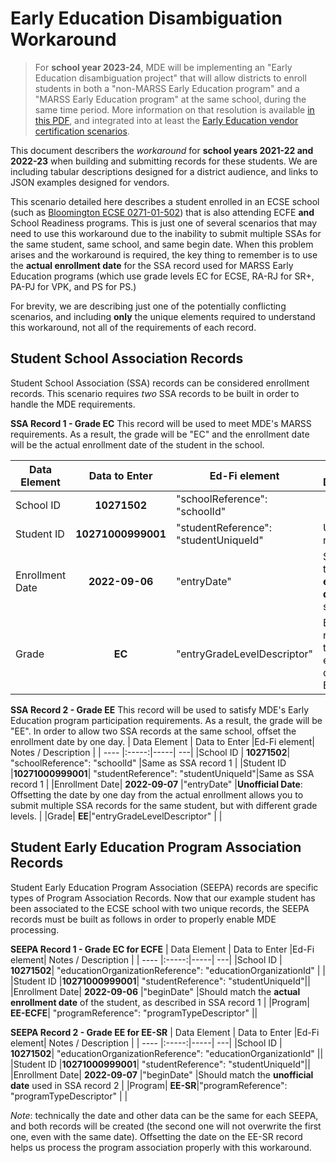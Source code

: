 # Early Education Disambiguation Workaround
>For **school year 2023-24**, MDE will be implementing an "Early Education disambiguation project" that will allow districts to enroll students in both a "non-MARSS Early Education program" and a "MARSS Early Education program" at the same school, during the same time period. More information on that resolution is available [in this PDF](./2023-24%20MDE%20Ed-Fi%20Documentation/early_ed_disamb_resolution_v2023-03-10.pdf), and integrated into at least the [Early Education vendor certification scenarios](sandbox_cert_d_earlyed.md).

This document describers the *workaround* for **school years 2021-22 and 2022-23** when building and submitting records for these students. We are including tabular descriptions designed for a district audience, and links to JSON examples designed for vendors.

This scenario detailed here describes a student enrolled in an ECSE school (such as [Bloomington ECSE 0271-01-502](https://public.education.mn.gov/MdeOrgView/organization/show/1800)) that is also attending ECFE **and** School Readiness programs. This is just one of several scenarios that may need to use this workaround due to the inability to submit multiple SSAs for the same student, same school, and same begin date. When this problem arises and the workaround is required, the key thing to remember is to use the **actual enrollment date** for the SSA record used for MARSS Early Education programs (which use grade levels EC for ECSE, RA-RJ for SR+, PA-PJ for VPK, and PS for PS.)

For brevity, we are describing just one of the potentially conflicting scenarios, and including **only** the unique elements required to understand this workaround, not all of the requirements of each record.

## Student School Association Records
Student School Association (SSA) records can be considered enrollment records. This scenario requires *two* SSA records to be built in order to handle the MDE requirements. 

**SSA Record 1 - Grade EC**
This record will be used to meet MDE's MARSS requirements. As a result, the grade will be "EC" and the enrollment date will be the actual enrollment date of the student in the school.

| Data Element | Data to Enter |Ed-Fi element| Notes / Description |
| ---- |:-----:|-----| ---|
|School ID | **10271502**|  "schoolReference": "schoolId" | |
|Student ID |**10271000999001**|   "studentReference": "studentUniqueId"|Use MARRS number |
|Enrollment Date| **2022-09-06** |"entryDate" |Should be the **actual enrollment date** of the student |
|Grade| **EC**|"entryGradeLevelDescriptor" |Be sure the record with the actual enrollment date is for EC|

**SSA Record 2 - Grade EE**
This record will be used to satisfy MDE's Early Education program participation requirements. As a result, the grade will be "EE". In order to allow two SSA records at the same school, offset the enrollment date by one day.
| Data Element | Data to Enter |Ed-Fi element| Notes / Description |
| ---- |:-----:|-----| ---|
|School ID | **10271502**|  "schoolReference": "schoolId" |Same as SSA record 1 |
|Student ID |**10271000999001**|   "studentReference": "studentUniqueId"|Same as SSA record 1 |
|Enrollment Date| **2022-09-07** |"entryDate" |**Unofficial Date**: Offsetting the date by one day from the actual enrollment allows you to submit multiple SSA records for the same student, but with different grade levels. |
|Grade| **EE**|"entryGradeLevelDescriptor" | |

## Student Early Education Program Association Records
Student Early Education Program Association (SEEPA) records are specific types of Program Association Records. Now that our example student has been associated to the ECSE school with two unique records, the SEEPA records must be built as follows in order to properly enable MDE processing.

**SEEPA Record 1 - Grade EC for ECFE**
| Data Element | Data to Enter |Ed-Fi element| Notes / Description |
| ---- |:-----:|-----| ---|
|School ID | **10271502**| "educationOrganizationReference": "educationOrganizationId" | |
|Student ID |**10271000999001**|   "studentReference": "studentUniqueId"||
|Enrollment Date| **2022-09-06** |"beginDate" |Should match the **actual enrollment date** of the student, as described in SSA record 1 |
|Program| **EE-ECFE**|  "programReference": "programTypeDescriptor" ||

**SEEPA Record 2 - Grade EE for EE-SR**
| Data Element | Data to Enter |Ed-Fi element| Notes / Description |
| ---- |:-----:|-----| ---|
|School ID | **10271502**|  "educationOrganizationReference": "educationOrganizationId" ||
|Student ID |**10271000999001**|   "studentReference": "studentUniqueId"||
|Enrollment Date| **2022-09-07** |"beginDate" |Should match the **unofficial date** used in SSA record 2 |
|Program| **EE-SR**|"programReference": "programTypeDescriptor" | |

*Note*: technically the date and other data can be the same for each SEEPA, and both records will be created (the second one will not overwrite the first one, even with the same date). Offsetting the date on the EE-SR record helps us process the program association properly with this workaround.